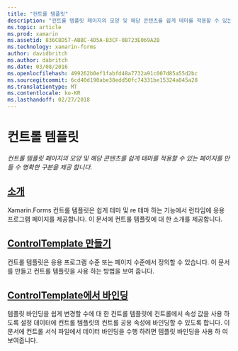 ```yaml
---
title: "컨트롤 템플릿"
description: "컨트롤 템플릿 페이지의 모양 및 해당 콘텐츠를 쉽게 테마를 적용할 수 있는 페이지를 만들 수 명확한 구분을 제공 합니다."
ms.topic: article
ms.prod: xamarin
ms.assetid: 836C8D57-ABBC-4D5A-B3CF-0B723E069A2B
ms.technology: xamarin-forms
author: davidbritch
ms.author: dabritch
ms.date: 03/08/2016
ms.openlocfilehash: 499262b0ef1fabfd48a7732a91c007d85a55d2bc
ms.sourcegitcommit: 6cd40d190abe38edd50fc74331be15324a845a28
ms.translationtype: MT
ms.contentlocale: ko-KR
ms.lasthandoff: 02/27/2018
---
```

# <a name="control-templates"></a>컨트롤 템플릿

_컨트롤 템플릿 페이지의 모양 및 해당 콘텐츠를 쉽게 테마를 적용할 수 있는 페이지를 만들 수 명확한 구분을 제공 합니다._

## <a name="introductionintroductionmd"></a>[소개](introduction.md)

Xamarin.Forms 컨트롤 템플릿은 쉽게 테마 및 re 테마 하는 기능에서 런타임에 응용 프로그램 페이지를 제공합니다. 이 문서에 컨트롤 템플릿에 대 한 소개를 제공합니다.

## <a name="creating-a-controltemplatecreatingmd"></a>[ControlTemplate 만들기](creating.md)

컨트롤 템플릿은 응용 프로그램 수준 또는 페이지 수준에서 정의할 수 있습니다. 이 문서를 만들고 컨트롤 템플릿을 사용 하는 방법을 보여 줍니다.

## <a name="binding-from-a-controltemplatetemplate-bindingmd"></a>[ControlTemplate에서 바인딩](template-binding.md)

템플릿 바인딩을 쉽게 변경할 수에 대 한 컨트롤 템플릿에 컨트롤에서 속성 값을 사용 하도록 설정 데이터에 컨트롤 템플릿의 컨트롤 공용 속성에 바인딩할 수 있도록 합니다. 이 문서에 컨트롤 서식 파일에서 데이터 바인딩을 수행 하려면 템플릿 바인딩을 사용 하 여 보여줍니다.


